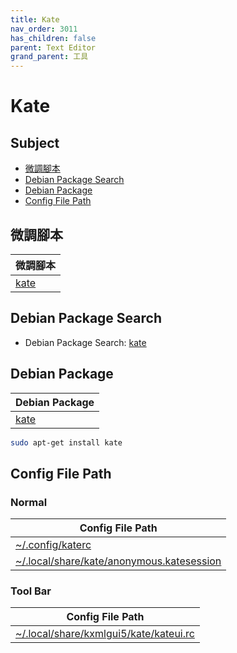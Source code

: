 ```yaml
---
title: Kate
nav_order: 3011
has_children: false
parent: Text Editor
grand_parent: 工具
---
```



# Kate


## Subject

* [微調腳本](#微調腳本)
* [Debian Package Search](#debian-package-search)
* [Debian Package](#debian-package)
* [Config File Path](#config-file-path)


## 微調腳本

| 微調腳本 |
| --- |
| [kate](https://github.com/samwhelp/debian-adjustment/tree/main/prototype/tool/kate) |


## Debian Package Search

* Debian Package Search: [kate](https://packages.debian.org/search?searchon=names&keywords=kate)


## Debian Package

| Debian Package |
| --- |
| [kate](https://packages.debian.org/stable/kate) |

``` sh
sudo apt-get install kate
```


## Config File Path


### Normal

| Config File Path |
| --- |
| [~/.config/katerc](https://github.com/samwhelp/debian-adjustment/blob/main/prototype/tool/kate/asset/overlay/etc/skel/.config/katerc) |
| [~/.local/share/kate/anonymous.katesession](https://github.com/samwhelp/debian-adjustment/blob/main/prototype/tool/kate/asset/overlay/etc/skel/.local/share/kate/anonymous.katesession) |


### Tool Bar

| Config File Path |
| --- |
| [~/.local/share/kxmlgui5/kate/kateui.rc](https://github.com/samwhelp/debian-adjustment/blob/main/prototype/tool/kate/asset/overlay/etc/skel/.local/share/kxmlgui5/kate/kateui.rc) |
